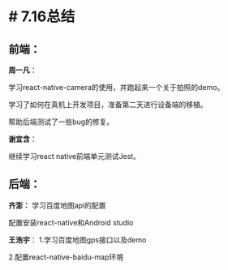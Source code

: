 # # 7.16总结

## 前端：
**周一凡**：

学习react-native-camera的使用，并跑起来一个关于拍照的demo。

学习了如何在真机上开发项目，准备第二天进行设备端的移植。

帮助后端测试了一些bug的修复。

**谢宜含**：

继续学习react native前端单元测试Jest。

## 后端：
**齐澎：**
学习百度地图api的配置

配置安装react-native和Android studio

**王浩宇**：
1.学习百度地图gps接口以及demo

2.配置react-native-baidu-map环境
